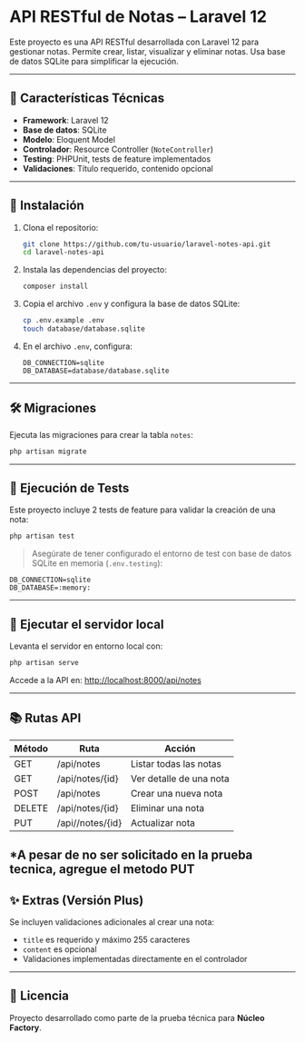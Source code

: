 # API RESTful de Notas – Laravel 12

Este proyecto es una API RESTful desarrollada con Laravel 12 para gestionar notas. Permite crear, listar, visualizar y eliminar notas. Usa base de datos SQLite para simplificar la ejecución.

---

## 🧩 Características Técnicas

- **Framework**: Laravel 12
- **Base de datos**: SQLite
- **Modelo**: Eloquent Model
- **Controlador**: Resource Controller (`NoteController`)
- **Testing**: PHPUnit, tests de feature implementados
- **Validaciones**: Título requerido, contenido opcional

---

## 🚀 Instalación

1. Clona el repositorio:

   ```bash
   git clone https://github.com/tu-usuario/laravel-notes-api.git
   cd laravel-notes-api
   ```

2. Instala las dependencias del proyecto:

   ```bash
   composer install
   ```

3. Copia el archivo `.env` y configura la base de datos SQLite:

   ```bash
   cp .env.example .env
   touch database/database.sqlite
   ```

4. En el archivo `.env`, configura:

   ```
   DB_CONNECTION=sqlite
   DB_DATABASE=database/database.sqlite
   ```

---

## 🛠️ Migraciones

Ejecuta las migraciones para crear la tabla `notes`:

```bash
php artisan migrate
```

---

## 🧪 Ejecución de Tests

Este proyecto incluye 2 tests de feature para validar la creación de una nota:

```bash
php artisan test
```

> Asegúrate de tener configurado el entorno de test con base de datos SQLite en memoria (`.env.testing`):

```env
DB_CONNECTION=sqlite
DB_DATABASE=:memory:
```

---

## 📡 Ejecutar el servidor local

Levanta el servidor en entorno local con:

```bash
php artisan serve
```

Accede a la API en: [http://localhost:8000/api/notes](http://localhost:8000/api/notes)

---

## 📚 Rutas API

| Método | Ruta              | Acción                    |
|--------|-------------------|---------------------------|
| GET    | /api/notes        | Listar todas las notas    |
| GET    | /api/notes/{id}   | Ver detalle de una nota   |
| POST   | /api/notes        | Crear una nueva nota      |
| DELETE | /api/notes/{id}   | Eliminar una nota         |
| PUT    | /api//notes/{id}  | Actualizar nota           |

*A pesar de no ser solicitado en la prueba tecnica, agregue el metodo PUT
---

## ✨ Extras (Versión Plus)

Se incluyen validaciones adicionales al crear una nota:

- `title` es requerido y máximo 255 caracteres
- `content` es opcional
- Validaciones implementadas directamente en el controlador

---

## 🧾 Licencia

Proyecto desarrollado como parte de la prueba técnica para **Núcleo Factory**.
